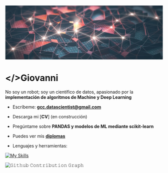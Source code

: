 ![REDES_NEURONALES](https://github.com/big-gio/big-gio/blob/main/IMAGEN/luces_redes_neuronales.jpg)
<h1><</>/>Giovanni</h1>

No soy un robot; soy un científico de datos, apasionado por la **implementación de algoritmos de Machine y Deep Learning**

* Escríbeme: **gcc.datascientist@gmail.com**

* Descarga mi [**CV**] (en construcción)

* Pregúntame sobre **PANDAS y modelos de ML mediante scikit-learn**

* Puedes ver mis [**diplomas**](https://github.com/big-gio/big-gio/tree/main/DIPLOMAS)

* Lenguajes y herramientas:

[![My Skills](https://skillicons.dev/icons?i=py,r,sklearn,tensorflow)](https://skillicons.dev)

</h4>  

![𝙶𝚒𝚝𝚑𝚞𝚋 𝙲𝚘𝚗𝚝𝚛𝚒𝚋𝚞𝚝𝚒𝚘𝚗 𝙶𝚛𝚊𝚙𝚑](https://github.com/big-gio/contribution-grid-snake.svg/blob/main/snake.svg)
